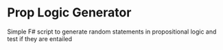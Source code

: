 # Prop Logic Generator
 Simple F# script to generate random statements in propositional logic and test if they are entailed
